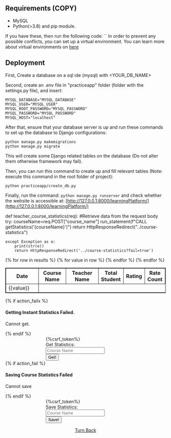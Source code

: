 ## Requirements (COPY)

- MySQL
- Python(>3.8) and pip module.

If you have these, then run the following code:
``
In order to prevent any possible conflicts, you can set up a virtual environment. You can learn more about virtual environments on [here](https://docs.python.org/3/library/venv.html#module-venv)

## Deployment

First, Create a database on a sql ide (mysql) with <YOUR_DB_NAME>

Second, create an .env file in "practiceapp" folder (folder with the settings.py file), and insert:

```
MYSQL_DATABASE="MYSQL_DATABASE"
MYSQL_USER="MYSQL_USER"
MYSQL_ROOT_PASSWORD="MYSQL_PASSWORD"
MYSQL_PASSWORD="MYSQL_PASSWORD"
MYSQL_HOST="localhost"
```

After that, ensure that your database server is up and run these commands to set up the database to Django configurations:

```
python manage.py makemigrations
python manage.py migrate
```

This will create some Django related tables on the database (Do not alter them otherwise framework may fail).

Then, you can run this command to create up and fill relevant tables (Note: execute this command in the root folder of project):

```
python practiceapp/create_db.py
```

Finally, run the command:
`python manage.py runserver`
and check whether the website is accessible at: [http://127.0.0.1:8000/learningPlatform/](http://127.0.0.1:8000/learningPlatform/)



def teacher_course_statistics(req):
   #Retrieve data from the request body
    try:
        courseName=req.POST["course_name"]
        run_statement(f"CALL getStatistics('{courseName}')")
        return HttpResponseRedirect("../course-statistics")

    except Exception as e:
        print(str(e))
        return HttpResponseRedirect('../course-statistics?fail=true')







<!DOCTYPE html>

<html lang="en">
<head>
  	<title>Course Statistics</title>
    <link rel="stylesheet" href="https://maxcdn.bootstrapcdn.com/bootstrap/3.4.1/css/bootstrap.min.css">
    <link href="//maxcdn.bootstrapcdn.com/font-awesome/4.2.0/css/font-awesome.min.css" rel="stylesheet">
    <style>
        table, th, td {
            border: 1px solid;
        }
        .center {
            margin-left: auto;
            margin-right: auto;
            justify-content: center;
        }
        form { 
            margin: 0 auto; 
            width:250px;
        }
    </style>
</head>
<body>
    <div class="container">
        <table class="center">
            <colgroup>
                <col span="1" style="width: 25%;">
                <col span="1" style="width: 20%;">
                <col span="1" style="width: 25%;">
                <col span="1" style="width: 10%;">
                <col span="1" style="width: 10%;">
                <col span="1" style="width: 10%;">
            </colgroup>
            <tr>
                <th>Date</th>
                <th>Course Name</th>
                <th>Teacher Name</th>
                <th>Total Student</th>
                <th>Rating</th>
                <th>Rate Count</th>
            </tr>
            {% for row in results %}
            <tr>
                {% for value in row %}
                <td>
                    {{value}}
                </td>
                {% endfor %}
            </tr>
            {% endfor %}
        </table>
    </div>
    <div class="center">
        {% if action_failx %}
            <div class="alert alert-danger" role="alert">
                <h4 class="alert-heading">Getting Instant Statistics Failed.</h4>
                <p>Cannot get.</p>
            </div>
         {% endif %}
        <form id="postform" class="form-group" method="POST" action="{%url 'getStatistics' %}">
                {%csrf_token%}
                <br>
                <label>Get Statistics:</label>
                <br>
                <input type="text" name="courseName" placeholder="Course Name" required>
                <br>
                <input type="submit" name="submit" value="Get!">
                <br>
        </form>
    </div>
    <div class="center">
        {% if action_fail %}
            <div class="alert alert-danger" role="alert">
                <h4 class="alert-heading">Saving Course Statistics Failed</h4>
                <p>Cannot save</p>
            </div>
         {% endif %}
        <form id="postform" class="form-group" method="POST" action="{%url 'saveStatistics' %}">
                {%csrf_token%}
                <br>
                <label>Save Statistics:</label>
                <br>
                <input type="text" name="courseName" placeholder="Course Name" required>
                <br>
                <input type="submit" name="submit" value="Save!">
                <br>
        </form>
    </div>
    <a href="{%url '/teacher/course-statistics' %}"> <p style="text-align:center">Turn Back</p></a>

</body>
</html>
